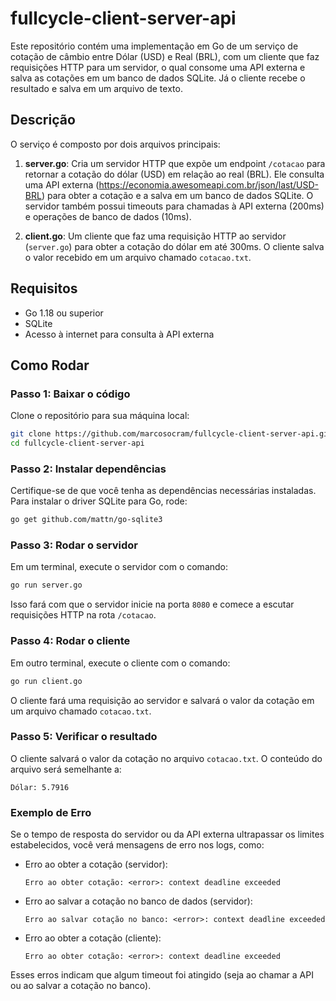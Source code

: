 # fullcycle-client-server-api

Este repositório contém uma implementação em Go de um serviço de cotação de câmbio entre Dólar (USD) e Real (BRL), com um cliente que faz requisições HTTP para um servidor, o qual consome uma API externa e salva as cotações em um banco de dados SQLite. Já o cliente recebe o resultado e salva em um arquivo de texto.

## Descrição

O serviço é composto por dois arquivos principais:

1. **server.go**: Cria um servidor HTTP que expõe um endpoint `/cotacao` para retornar a cotação do dólar (USD) em relação ao real (BRL). Ele consulta uma API externa (https://economia.awesomeapi.com.br/json/last/USD-BRL) para obter a cotação e a salva em um banco de dados SQLite. O servidor também possui timeouts para chamadas à API externa (200ms) e operações de banco de dados (10ms).

2. **client.go**: Um cliente que faz uma requisição HTTP ao servidor (`server.go`) para obter a cotação do dólar em até 300ms. O cliente salva o valor recebido em um arquivo chamado `cotacao.txt`.

## Requisitos

- Go 1.18 ou superior
- SQLite
- Acesso à internet para consulta à API externa

## Como Rodar

### Passo 1: Baixar o código

Clone o repositório para sua máquina local:

```bash
git clone https://github.com/marcosocram/fullcycle-client-server-api.git
cd fullcycle-client-server-api
```

### Passo 2: Instalar dependências

Certifique-se de que você tenha as dependências necessárias instaladas. Para instalar o driver SQLite para Go, rode:
```bash
go get github.com/mattn/go-sqlite3
```

### Passo 3: Rodar o servidor

Em um terminal, execute o servidor com o comando:
```bash
go run server.go
``` 

Isso fará com que o servidor inicie na porta `8080` e comece a escutar requisições HTTP na rota `/cotacao`.

### Passo 4: Rodar o cliente

Em outro terminal, execute o cliente com o comando:
```bash
go run client.go
``` 

O cliente fará uma requisição ao servidor e salvará o valor da cotação em um arquivo chamado `cotacao.txt`.

### Passo 5: Verificar o resultado

O cliente salvará o valor da cotação no arquivo `cotacao.txt`. O conteúdo do arquivo será semelhante a:
    
```
Dólar: 5.7916
```
   
### Exemplo de Erro

Se o tempo de resposta do servidor ou da API externa ultrapassar os limites estabelecidos, você verá mensagens de erro nos logs, como:

* Erro ao obter a cotação (servidor):
    ```
    Erro ao obter cotação: <error>: context deadline exceeded
    ```
* Erro ao salvar a cotação no banco de dados (servidor):
    ```
    Erro ao salvar cotação no banco: <error>: context deadline exceeded
    ```
* Erro ao obter a cotação (cliente):
    ```
  Erro ao obter cotação: <error>: context deadline exceeded
    ```
  
Esses erros indicam que algum timeout foi atingido (seja ao chamar a API ou ao salvar a cotação no banco).

